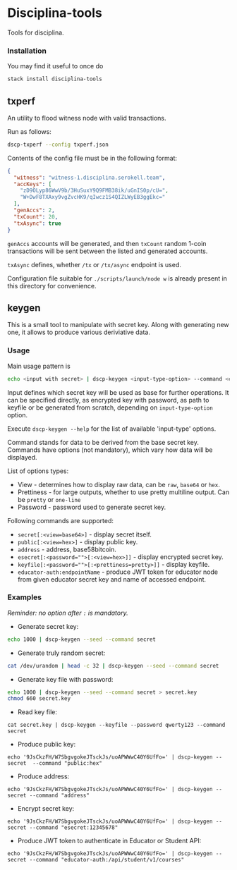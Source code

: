 # Disciplina-tools

Tools for disciplina.

### Installation

You may find it useful to once do

```bash
stack install disciplina-tools
```

## txperf

An utility to flood witness node with valid transactions.

Run as follows:

```bash
dscp-txperf --config txperf.json
```

Contents of the config file must be in the following format:

```json
{
  "witness": "witness-1.disciplina.serokell.team",
  "accKeys": [
    "zD9OLyp86WwV9b/3HuSuxY9Q9FMB38ik/uGnIS0p/cU=",
    "W+DwF8TXAxy9vgZvcHK9/qIwcz1S4QIZLWyEB3ggEkc="
  ],
  "genAccs": 2,
  "txCount": 20,
  "txAsync": true
}
```

`genAccs` accounts will be generated, and then `txCount` random 1-coin transactions will be sent between the listed and generated accounts.

`txAsync` defines, whether `/tx` or `/tx/async` endpoint is used.

Configuration file suitable for `./scripts/launch/node w` is already present in this directory for convenience.

## keygen

This is a small tool to manipulate with secret key. Along with generating new one, it allows to produce various deriviative data.

### Usage

Main usage pattern is
```bash
echo <input with secret> | dscp-keygen <input-type-option> --command <command>
```

Input defines which secret key will be used as base for further operations.
It can be specified directly, as encrypted key with password, as path to keyfile or be generated from scratch, depending on `input-type-option` option.

Execute `dscp-keygen --help` for the list of available 'input-type' options.

Command stands for data to be derived from the base secret key. Commands have options (not mandatory), which vary how data will be displayed.

List of options types:

* View - determines how to display raw data, can be `raw`, `base64` or `hex`.
* Prettiness - for large outputs, whether to use pretty multiline output.
  Can be `pretty` or `one-line`
* Password - password used to generate secret key.

Following commands are supported:

* `secret[:<view=base64>]` - display secret itself.
* `public[:<view=hex>]` - display public key.
* `address` - address, base58bitcoin.
* `esecret[:<password="">[:<view=hex>]]` - display encrypted secret key.
* `keyfile[:<password="">[:<prettiness=pretty>]]` - display keyfile.
* `educator-auth:endpointName` - produce JWT token for educator node from given educator secret key and name of accessed endpoint.

### Examples

_Reminder: no option after `:` is mandatory._

* Generate secret key:

```bash
echo 1000 | dscp-keygen --seed --command secret
```

* Generate truly random secret:

```bash
cat /dev/urandom | head -c 32 | dscp-keygen --seed --command secret
```

* Generate key file with password:

```bash
echo 1000 | dscp-keygen --seed --command secret > secret.key
chmod 660 secret.key
```

* Read key file:

```base
cat secret.key | dscp-keygen --keyfile --password qwerty123 --command secret
```

* Produce public key:

```base
echo '9JsCkzFH/W7SbgvgokeJTsckJs/uoAPWWwC40Y6UfFo=' | dscp-keygen --secret  --command "public:hex"
```

* Produce address:

```base
echo '9JsCkzFH/W7SbgvgokeJTsckJs/uoAPWWwC40Y6UfFo=' | dscp-keygen --secret --command "address"
```

* Encrypt secret key:

```base
echo '9JsCkzFH/W7SbgvgokeJTsckJs/uoAPWWwC40Y6UfFo=' | dscp-keygen --secret --command "esecret:12345678"
```

* Produce JWT token to authenticate in Educator or Student API:

```base
echo '9JsCkzFH/W7SbgvgokeJTsckJs/uoAPWWwC40Y6UfFo=' | dscp-keygen --secret --command "educator-auth:/api/student/v1/courses"
```
